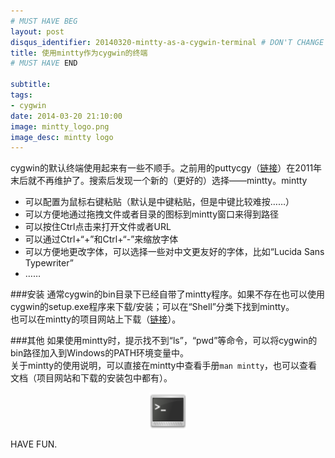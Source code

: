 ```yaml
---
# MUST HAVE BEG
layout: post
disqus_identifier: 20140320-mintty-as-a-cygwin-terminal # DON'T CHANGE THE VALUE ONCE SET
title: 使用mintty作为cygwin的终端
# MUST HAVE END

subtitle:
tags: 
- cygwin
date: 2014-03-20 21:10:00
image: mintty_logo.png
image_desc: mintty logo
---
```


cygwin的默认终端使用起来有一些不顺手。之前用的puttycgy（[链接](https://code.google.com/p/puttycyg/)）在2011年末后就不再维护了。搜索后发现一个新的（更好的）选择——mintty。mintty

* 可以配置为鼠标右键粘贴（默认是中键粘贴，但是中键比较难按……）
* 可以方便地通过拖拽文件或者目录的图标到mintty窗口来得到路径
* 可以按住Ctrl点击来打开文件或者URL
* 可以通过Ctrl+“+”和Ctrl+“-”来缩放字体
* 可以方便地更改字体，可以选择一些对中文更友好的字体，比如“Lucida Sans Typewriter”
* ……

###安装
通常cygwin的bin目录下已经自带了mintty程序。如果不存在也可以使用cygwin的setup.exe程序来下载/安装；可以在“Shell”分类下找到mintty。    
也可以在mintty的项目网站上下载（[链接](https://code.google.com/p/mintty/)）。

###其他
如果使用mintty时，提示找不到“ls”，“pwd”等命令，可以将cygwin的bin路径加入到Windows的PATH环境变量中。      
关于mintty的使用说明，可以直接在mintty中查看手册`man mintty`，也可以查看文档（项目网站和下载的安装包中都有）。

<img src="../images/blog/mintty_logo.png" alt="Mintty logo" title="mintty logo" style="    width: 60px; display: block; margin-left: auto; margin-right: auto;">

HAVE FUN.
